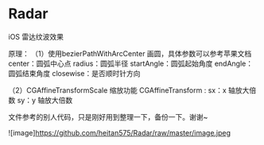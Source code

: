 # Radar
iOS 雷达纹波效果

原理：
（1）使用bezierPathWithArcCenter 画圆，具体参数可以参考苹果文档
    center：圆弧中心点
    radius：圆弧半径
    startAngle：圆弧起始角度
    endAngle：圆弧结束角度
    closewise：是否顺时针方向
    
（2）CGAffineTransformScale 缩放功能
    CGAffineTransform : 
    sx：x 轴放大倍数
    sy：y 轴放大倍数
    
文件参考的别人代码，只是刚好用到整理一下，备份一下。谢谢~

![image]https://github.com/heitan575/Radar/raw/master/image.jpeg
